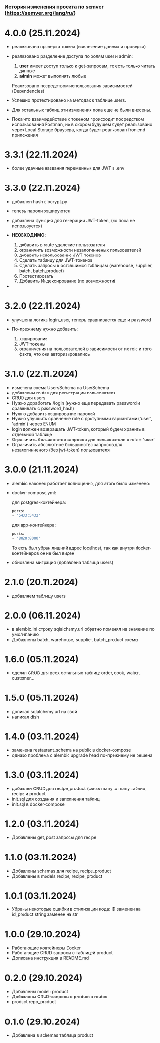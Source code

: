 ### История изменения проекта по semver (https://semver.org/lang/ru/)

# 4.0.0 (25.11.2024)
- реализована проверка токена (извлечение данных и проверка)
- реализовано разделение доступа по ролям user и admin:
  
  1) **user** имеет доступ только к get-запросам, то есть только читать данные
  2) **admin** может выполнять любые 

  Реализовано посредством использования зависимостей (Dependencies)
- Успешно протестировано на методах к таблице users. 
- Для остальных таблиц эти изменения пока еще не были внесены.
- Пока что взаимодействие с токеном происходит посредством использования Postman,
  но в скором будущем будет реализовано через Local Storage браузера,
  когда будет реализован frontend приложения

# 3.3.1 (22.11.2024)
- более удачные названия переменных для JWT в .env

# 3.3.0 (22.11.2024)
- добавлен hash в bcrypt.py
- теперь пароли хэшируются
- добавлена функция для генерации JWT-token,
  (но пока не используется)

- **НЕОБХОДИМО**:
  1) добавить в route удаление пользователя
  2) ограничить возможности незалогинненых пользователей
  3) добавить использование JWT-токенов
  4) Сделать таблицу для JWT-токенов
  5) Сделать запросы к оставшимся таблицам (warehouse, supplier, batch, batch_product)
  6) Протестировать
  7) Добавить Индексирование (по возможности)
- 

# 3.2.0 (22.11.2024)
- улучшена логика login_user, теперь сравнивается еще и password
- По-прежнему нужно добавить:

    1) хэширование
    2) JWT-токены
    3) ограничения на пользователей в зависимости от их role и того факта, что они авторизировались

# 3.1.0 (22.11.2024)
- изменена схема UsersSchema на UserSchema
- добавлены routes для регистрации пользователя
- CRUD для users
- Нужно доработать /login (нужно еще передавать password и сравнивать с password_hash)
- Нужно добавить хэширование паролей
- Нужно улучшить сравнение role с доступными вариантами ('user', 'admin') через ENUM
- login должен возвращать JWT-token, который будем хранить в отдельной таблице
- Ограничить большинство запросов для пользователя с role = 'user'
- Ограничить абсолютное большинство запросов для незалогинненого (без jwt-token) пользователя

# 3.0.0 (21.11.2024)
- alembic наконец работает полноценно, 
  для этого было изменено:
  
- docker-compose.yml:
  
    для postgres-контейнера:
    ```bash
    ports:
    - '5433:5432'
    ```
    для app-контейнера:
    ```bash
    ports:
    - '8020:8000'
    ```
  То есть был убран лишний адрес localhost,
  так как внутри docker-контейнеров он не был виден
    
- обновлена миграция (добавлена таблица users)

# 2.1.0 (20.11.2024)
- добавляем таблицу users

# 2.0.0 (06.11.2024)
- в alembic.ini строку sqlalchemy.url обратно поменял на значение по умолчпанию
- Добавлены batch, warehouse, supplier, batch_product схемы

# 1.6.0 (05.11.2024)
- сделал CRUD для всех остальных таблиц:
  order, cook, waiter, customer...

# 1.5.0 (05.11.2024)
- дописал sqlalchemy.url на свой
- написал dish

# 1.4.0 (03.11.2024)
- заменена restaurant_schema на public в docker-compose
- однако проблема с alembic upgrade head по-прежнему не решена

# 1.3.0 (03.11.2024)
- добавлен CRUD для recipe_product (связь many to many таблиц recipe и product)
- init.sql для создания и заполнения таблиц
- init.sql в docker-compose

# 1.2.0 (03.11.2024)
- Добавлены get, post запросы для recipe

# 1.1.0 (03.11.2024)
- Добавлены schemas для recipe, recipe_product
- Добавлены в models recipe, recipe_product

# 1.0.1 (03.11.2024)
- Убраны некоторые ошибки в стилизации кода:
    ID заменен на id_product
    string заменен на str

# 1.0.0 (29.10.2024)
- Работающие контейнеры Docker
- Работающие CRUD запросы с таблицей product
- Дописана инструкция в README.md

# 0.2.0 (29.10.2024)
- Добавлены model: product
- Добавлены CRUD-запросы к product в routes
- product repo_product

# 0.1.0 (29.10.2024)
- Добавлена в schemas таблица product